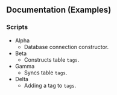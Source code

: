 ## Documentation (Examples)

### Scripts
* Alpha
  * Database connection constructor.
* Beta
  * Constructs table `tags`.
* Gamma
  * Syncs table `tags`.
* Delta
  * Adding a tag to `tags`.
